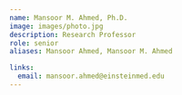```yaml
---
name: Mansoor M. Ahmed, Ph.D.
image: images/photo.jpg
description: Research Professor
role: senior
aliases: Mansoor Ahmed, Mansoor M. Ahmed

links:
  email: mansoor.ahmed@einsteinmed.edu
---
```




